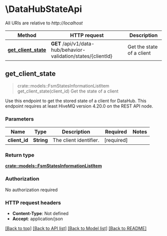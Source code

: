 # \DataHubStateApi

All URIs are relative to *http://localhost*

Method | HTTP request | Description
------------- | ------------- | -------------
[**get_client_state**](DataHubStateApi.md#get_client_state) | **GET** /api/v1/data-hub/behavior-validation/states/{clientId} | Get the state of a client



## get_client_state

> crate::models::FsmStatesInformationListItem get_client_state(client_id)
Get the state of a client

Use this endpoint to get the stored state of a client for DataHub.  This endpoint requires at least HiveMQ version 4.20.0 on the REST API node.

### Parameters


Name | Type | Description  | Required | Notes
------------- | ------------- | ------------- | ------------- | -------------
**client_id** | **String** | The client identifier. | [required] |

### Return type

[**crate::models::FsmStatesInformationListItem**](FsmStatesInformationListItem.md)

### Authorization

No authorization required

### HTTP request headers

- **Content-Type**: Not defined
- **Accept**: application/json

[[Back to top]](#) [[Back to API list]](../README.md#documentation-for-api-endpoints) [[Back to Model list]](../README.md#documentation-for-models) [[Back to README]](../README.md)

